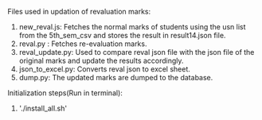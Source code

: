 Files used in updation of revaluation marks:
1. new_reval.js: Fetches the normal marks of students using the usn list from the 5th_sem_csv and stores the result in result14.json file.
2. reval.py : Fetches re-evaluation marks.
3. reval_update.py: Used to compare reval json file with the json file of the original marks and update the results accordingly.
4. json_to_excel.py: Converts reval json to excel sheet.
5. dump.py: The updated marks are dumped to the database.

Initialization steps(Run in terminal):

1. './install_all.sh'
